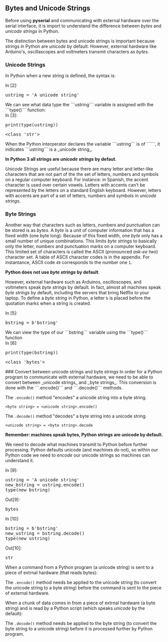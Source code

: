 
## Bytes and Unicode Strings
Before using **pyserial** and communicating with external hardware over the serial interface, it is import to understand the difference between _bytes_ and _unicode strings_ in Python. 

The distinction between bytes and unicode strings is important because strings in Python are _unicode_ by default. However, external hardware like Arduino's, oscillascopes and voltmeters transmit characters as _bytes_.
### Unicode Strings
In Python when a new string is defined, the syntax is:
<div class="cell border-box-sizing code_cell rendered">
<div class="input">
<div class="prompt input_prompt">In&nbsp;[2]:</div>
<div class="inner_cell">
    <div class="input_area">
<div class=" highlight hl-ipython3"><pre><span></span><span class="n">ustring</span> <span class="o">=</span> <span class="s1">&#39;A unicode string&#39;</span>
</pre></div>

</div>
</div>
</div>

</div>
We can see what data type the ```ustring``` variable is assigned with the ```type()``` function:
<div class="cell border-box-sizing code_cell rendered">
<div class="input">
<div class="prompt input_prompt">In&nbsp;[3]:</div>
<div class="inner_cell">
    <div class="input_area">
<div class=" highlight hl-ipython3"><pre><span></span><span class="nb">print</span><span class="p">(</span><span class="nb">type</span><span class="p">(</span><span class="n">ustring</span><span class="p">))</span>
</pre></div>

</div>
</div>
</div>

<div class="output_wrapper">
<div class="output">


<div class="output_area">

<div class="prompt"></div>


<div class="output_subarea output_stream output_stdout output_text">
<pre>&lt;class &#39;str&#39;&gt;
</pre>
</div>
</div>

</div>
</div>

</div>
When the Python interperator declares the variable ```ustring``` is of ```<class 'str'>```, it indicates ```ustring``` is a _unicode string_.

**In Python 3 all strings are _unicode strings_ by defaut**.

_Unicode Strings_ are useful because there are many letter and letter-like characters that are not part of the the set of letters, numbers and symbols on a regular computer keyboard.  For instance: in Spanish, the accent character is used over certain vowels. Letters with accents can't be represented by the letters on a standard English keyboard.  However, letters with accents are part of a set of letters, numbers and symbols in _unicode strings_.
### Byte Strings

Another way that characters such as letters, numbers and punctuation can be stored is as _bytes_. A _byte_ is a unit of computer information that has a fixed width (one byte long). Because of this fixed width, one _byte_ only has a small number of unique combinations. This limits _byte strings_ to basically only the letter, numbers and punctuation marks on a computer keyboard. This limited set of characters is called the ASCII (pronounced _ask-ee two_) character set. A table of ASCII character codes is in the appendix. For instantance, ASCII code ```49``` corresponds to the number one ```1```.

**Python does not use _byte strings_ by default**.

However, external hardware such as Arduinos, oscilloscopes, and voltmeters speak _byte strings_ by default. In fact, almost all machines speak _byte strings_ by default, including the servers that bring Netflix to your laptop. 
To define a _byte string_ in Python, a letter ```b``` is placed before the quotation marks when a string is created. 
<div class="cell border-box-sizing code_cell rendered">
<div class="input">
<div class="prompt input_prompt">In&nbsp;[5]:</div>
<div class="inner_cell">
    <div class="input_area">
<div class=" highlight hl-ipython3"><pre><span></span><span class="n">bstring</span> <span class="o">=</span> <span class="sa">b</span><span class="s1">&#39;bstring&#39;</span>
</pre></div>

</div>
</div>
</div>

</div>
We can view the type of our ```bstring``` variable using the ```type()``` function
<div class="cell border-box-sizing code_cell rendered">
<div class="input">
<div class="prompt input_prompt">In&nbsp;[6]:</div>
<div class="inner_cell">
    <div class="input_area">
<div class=" highlight hl-ipython3"><pre><span></span><span class="nb">print</span><span class="p">(</span><span class="nb">type</span><span class="p">(</span><span class="n">bstring</span><span class="p">))</span>
</pre></div>

</div>
</div>
</div>

<div class="output_wrapper">
<div class="output">


<div class="output_area">

<div class="prompt"></div>


<div class="output_subarea output_stream output_stdout output_text">
<pre>&lt;class &#39;bytes&#39;&gt;
</pre>
</div>
</div>

</div>
</div>

</div>
### Convert between unicode strings and byte strings
In order for a Python program to communicate with external hardware, we need to be able to convert between _unicode strings_ and _byte strings_. This conversion is done with the ```.encode()``` and ```.decode()``` methods. 

The ```.encode()``` method "encodes" a unicode string into a byte string.

```<byte string> = <unicode string>.encode()```

The ```.decode()``` method "decodes" a byte string into a unicode string.

```<unicode string> = <byte string>.decode```

**Remember: machines speak bytes, Python strings are unicode by default.** 

We need to decode what machines transmit to Python before further processing. Python defaults unicode (and machines do not), so within our Python code we need to _encode_ our unicode strings so machines can understand it.
<div class="cell border-box-sizing code_cell rendered">
<div class="input">
<div class="prompt input_prompt">In&nbsp;[9]:</div>
<div class="inner_cell">
    <div class="input_area">
<div class=" highlight hl-ipython3"><pre><span></span><span class="n">ustring</span> <span class="o">=</span> <span class="s1">&#39;A unicode string&#39;</span>
<span class="n">new_bstring</span> <span class="o">=</span> <span class="n">ustring</span><span class="o">.</span><span class="n">encode</span><span class="p">()</span>
<span class="nb">type</span><span class="p">(</span><span class="n">new_bstring</span><span class="p">)</span>
</pre></div>

</div>
</div>
</div>

<div class="output_wrapper">
<div class="output">


<div class="output_area">

<div class="prompt output_prompt">Out[9]:</div>




<div class="output_text output_subarea output_execute_result">
<pre>bytes</pre>
</div>

</div>

</div>
</div>

</div>
<div class="cell border-box-sizing code_cell rendered">
<div class="input">
<div class="prompt input_prompt">In&nbsp;[10]:</div>
<div class="inner_cell">
    <div class="input_area">
<div class=" highlight hl-ipython3"><pre><span></span><span class="n">bstring</span> <span class="o">=</span> <span class="sa">b</span><span class="s1">&#39;bstring&#39;</span>
<span class="n">new_ustring</span> <span class="o">=</span> <span class="n">bstring</span><span class="o">.</span><span class="n">decode</span><span class="p">()</span>
<span class="nb">type</span><span class="p">(</span><span class="n">new_ustring</span><span class="p">)</span>
</pre></div>

</div>
</div>
</div>

<div class="output_wrapper">
<div class="output">


<div class="output_area">

<div class="prompt output_prompt">Out[10]:</div>




<div class="output_text output_subarea output_execute_result">
<pre>str</pre>
</div>

</div>

</div>
</div>

</div>
When a command from a Python program (a unicode string) is sent to a piece of extrnal hardware (that reads bytes):

The ```.encode()``` method needs be applied to the unicode string (to convert the unicode string to a byte string) before the command is sent to the piece of external hardware.

When a chunk of data comes in from a piece of extrnal hardware (a byte string) and is read by a Python script (which speaks _unicode_ by the default):

The ```.decode()``` method needs be applied to the byte string (to convert the byte string to a unicode string) before it is processed further by Python program.
 

